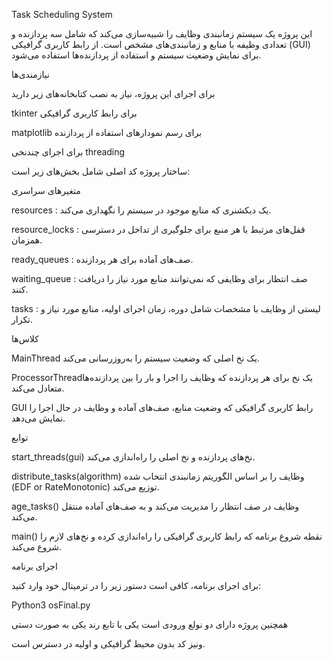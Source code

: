 Task Scheduling System

این پروژه یک سیستم زمانبندی وظایف را شبیه‌سازی می‌کند که شامل سه پردازنده و تعدادی وظیفه با منابع و زمانبندی‌های مشخص است. از رابط کاربری گرافیکی (GUI) برای نمایش وضعیت سیستم و استفاده از پردازنده‌ها استفاده می‌شود.

نیازمندی‌ها

برای اجرای این پروژه، نیاز به نصب کتابخانه‌های زیر دارید

   tkinter  برای رابط کاربری گرافیکی

   matplotlib  برای رسم نمودارهای استفاده از پردازنده

 برای اجرای چندنخی threading

ساختار پروژه
کد اصلی شامل بخش‌های زیر است:

   متغیرهای سراسری

   resources : یک دیکشنری که منابع موجود در سیستم را نگهداری می‌کند.

   resource_locks : قفل‌های مرتبط با هر منبع برای جلوگیری از تداخل در دسترسی همزمان.

   ready_queues : صف‌های آماده برای هر پردازنده.

   waiting_queue : صف انتظار برای وظایفی که نمی‌توانند منابع مورد نیاز را دریافت کنند.

   tasks : لیستی از وظایف با مشخصات شامل دوره، زمان اجرای اولیه، منابع مورد نیاز و تکرار.

کلاس‌ها

  MainThread یک نخ اصلی که وضعیت سیستم را به‌روزرسانی می‌کند.


 ProcessorThreadیک نخ برای هر پردازنده که وظایف را اجرا و بار را بین پردازنده‌ها متعادل می‌کند.

 GUI رابط کاربری گرافیکی که وضعیت منابع، صف‌های آماده و وظایف در حال اجرا را نمایش می‌دهد.





توابع

start_threads(gui)  نخ‌های پردازنده و نخ اصلی را راه‌اندازی می‌کند.

distribute_tasks(algorithm) وظایف را بر اساس الگوریتم زمانبندی انتخاب شده (EDF or RateMonotonic) توزیع می‌کند.

age_tasks()  وظایف در صف انتظار را مدیریت می‌کند و به صف‌های آماده منتقل می‌کند.

main() نقطه شروع برنامه که رابط کاربری گرافیکی را راه‌اندازی کرده و نخ‌های لازم را شروع می‌کند.

  اجرای برنامه

برای اجرای برنامه، کافی است دستور زیر را در ترمینال خود وارد کنید:

 Python3 osFinal.py

همچنین پروژه دارای دو نولع ورودی است یکی با تابع رند یکی به صورت دستی

ونیز کد بدون محیط گرافیکی و اولیه در دسترس است.

